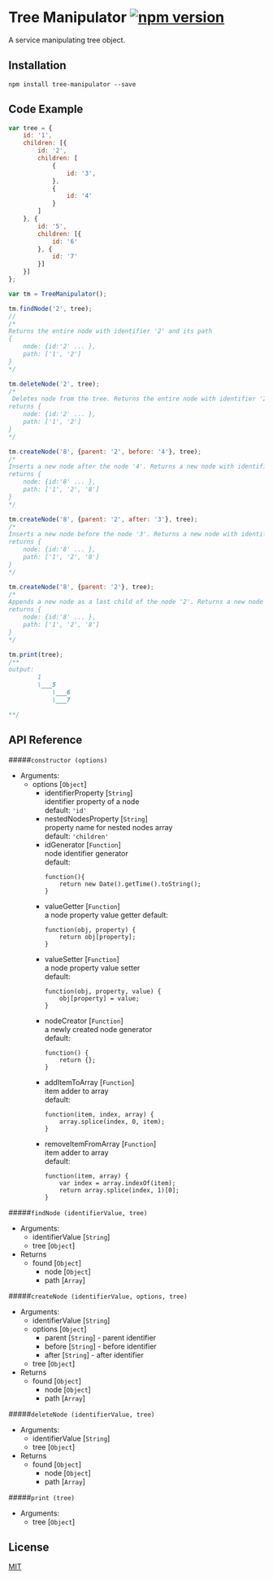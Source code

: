 # Tree Manipulator [![npm version](https://badge.fury.io/js/tree-manipulator.svg)](http://badge.fury.io/js/tree-manipulator)

A service manipulating tree object.  

## Installation

```
npm install tree-manipulator --save
```

## Code Example

```javascript
var tree = {
	id: '1',
	children: [{
		id: '2',
		children: [
			{
				id: '3',
			},
			{
				id: '4'
			}
		]
	}, {
		id: '5',
		children: [{
			id: '6'
		}, {
			id: '7'
		}]
	}]
};

var tm = TreeManipulator();

tm.findNode('2', tree);
// 
/*
Returns the entire node with identifier '2' and its path
{
	node: {id:'2' ... },
	path: ['1', '2']	
}
*/

tm.deleteNode('2', tree);
/*
 Deletes node from the tree. Returns the entire node with identifier '2' and its path.
returns {
	node: {id:'2' ... },
	path: ['1', '2']	
}
*/

tm.createNode('8', {parent: '2', before: '4'}, tree);
/*
Inserts a new node after the node '4'. Returns a new node with identifier '8' and its path.
returns {
	node: {id:'8' ... },
	path: ['1', '2', '8']	
}
*/

tm.createNode('8', {parent: '2', after: '3'}, tree);
/*
Inserts a new node before the node '3'. Returns a new node with identifier '8'.
returns {
	node: {id:'8' ... },
	path: ['1', '2', '8']	
}
*/

tm.createNode('8', {parent: '2'}, tree);
/*
Appends a new node as a last child of the node '2'. Returns a new node with identifier '8'.
returns {
	node: {id:'8' ... },
	path: ['1', '2', '8']	
}
*/

tm.print(tree);
/** 
output:
		1
		\___5
			\___6
			\___7

**/

```

## API Reference

#####`constructor (options)`  
- Arguments:    
	- options [`Object`]    
		- identifierProperty [`String`]  
			identifier property of a node  
			default: `'id'`    
		- nestedNodesProperty [`String`]  
			property name for nested nodes array  
			default: `'children'`  
		- idGenerator [`Function`]   
			node identifier generator   
			default:   
			```
			function(){  
				return new Date().getTime().toString();  
			}
			```    
		- valueGetter [`Function`]  
			a node property value getter 
			default:  
			```
			function(obj, property) {  
				return obj[property];  
			}  
			```   
		- valueSetter [`Function`]  
			a node property value setter  
			default:  
			```
			function(obj, property, value) { 
				obj[property] = value;
			}
			```  
		- nodeCreator [`Function`]  
			a newly created node generator  
			default:  
			```
			function() {
				return {};
			}
			```
		- addItemToArray [`Function`]  
			item adder to array  
			default:  
			```
			function(item, index, array) {
				array.splice(index, 0, item);
			}
			```  
		- removeItemFromArray [`Function`]  
			item adder to array  
			default:  
			```
			function(item, array) {
				var index = array.indexOf(item);
				return array.splice(index, 1)[0];
			}
			```  

#####`findNode (identifierValue, tree)`  
- Arguments:  
	- identifierValue [`String`]  
	- tree [`Object`]  
- Returns  
	- found [`Object`]
		- node [`Object`]
		- path [`Array`]


#####`createNode (identifierValue, options, tree)`
- Arguments:  
	- identifierValue [`String`]  
	- options [`Object`]  
		- parent [`String`] - parent identifier  
		- before [`String`] - before identifier  
		- after [`String`] - after identifier  
	- tree [`Object`]  
- Returns      
	- found [`Object`]
		- node [`Object`]
		- path [`Array`]

#####`deleteNode (identifierValue, tree)`   
- Arguments:  
	- identifierValue [`String`]  
	- tree [`Object`]  
- Returns    
	- found [`Object`]
		- node [`Object`]
		- path [`Array`]

#####`print (tree)`   
- Arguments:  
	- tree [`Object`]  

## License

[MIT](http://rem.mit-license.org)
